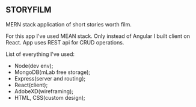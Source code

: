 STORYFILM
---------------
MERN stack application of short stories worth film.


For this app I've used MEAN stack. Only instead of Angular I built client on React. App uses REST api for CRUD operations.

List of everything I've used:
- Node(dev env);
- MongoDB(mLab free storage);
- Express(server and routing);
- React(client);
- AdobeXD(wireframing);
- HTML, CSS(custom design);



